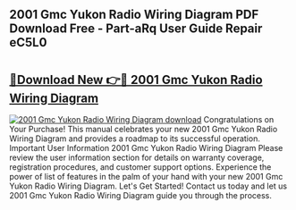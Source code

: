 ## 2001 Gmc Yukon Radio Wiring Diagram PDF Download Free - Part-aRq User Guide Repair eC5L0

# <h2><a href="http://dfnhs1s.blite.top/?on=2001+Gmc+Yukon+Radio+Wiring+Diagram">🔗Download New 👉🔴 2001 Gmc Yukon Radio Wiring Diagram</a></h2>

[![2001 Gmc Yukon Radio Wiring Diagram download](https://i.imgur.com/lujVjoI.png)](http://dfnhs1s.blite.top/?on=2001+Gmc+Yukon+Radio+Wiring+Diagram)
Congratulations on Your Purchase! This manual celebrates your new 2001 Gmc Yukon Radio Wiring Diagram and provides a roadmap to its successful operation. Important User Information 2001 Gmc Yukon Radio Wiring Diagram Please review the user information section for details on warranty coverage, registration procedures, and customer support options. Experience the power of list of features in the palm of your hand with your new 2001 Gmc Yukon Radio Wiring Diagram. Let's Get Started! Contact us today and let us 2001 Gmc Yukon Radio Wiring Diagram guide you through the process.

